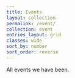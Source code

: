 ```yaml
---
title: Events
layout: collection
permalink: /event/
collection: event
entries_layout: grid
classes: wide
sort_by: number
sort_order: reverse
---
```


All events we have been.